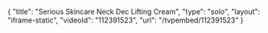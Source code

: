 {
    "title": "Serious Skincare Neck   Dec Lifting Cream",
    "type": "solo",
    "layout": "iframe-static",
    "videoId": "112391523",
    "url": "\/tvpembed\/112391523"
}